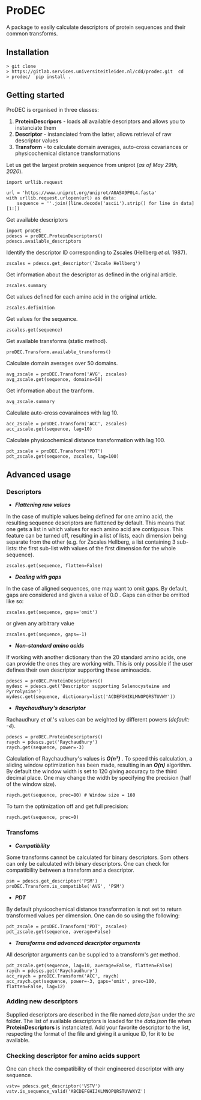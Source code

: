 # ProDEC

A package to easily calculate descriptors of protein sequences and their common transforms.

## Installation

    > git clone
    > https://gitlab.services.universiteitleiden.nl/cdd/prodec.git  cd 
    > prodec/  pip install .

## Getting started

ProDEC is organised in three classes:
 1. **ProteinDescripors** - loads all available descriptors and allows you to instanciate them
 2. **Descriptor** - instanciated from the latter, allows retrieval of raw descriptor values
 3. **Transform** - to calculate domain averages, auto-cross covariances or physicochemical distance transformations

Let us get the largest protein sequence from uniprot (*as of May 29th, 2020*).

    import urllib.request
    
    url = 'https://www.uniprot.org/uniprot/A0A5A9P0L4.fasta'
    with urllib.request.urlopen(url) as data:
	    sequence = ''.join([line.decode('ascii').strip() for line in data][1:])
Get available descriptors

    import proDEC
    pdescs = proDEC.ProteinDescriptors()
    pdescs.available_descriptors
Identify the descriptor ID corresponding to Zscales (Hellberg *et al.* 1987). 
    
    zscales = pdescs.get_descriptor('Zscale Hellberg')
Get information about the descriptor as defined in the original article.

    zscales.summary
Get values defined for each amino acid in the original article.

    zscales.definition
Get values for the sequence.

    zscales.get(sequence)
Get available transforms (static method).

    proDEC.Transform.available_transforms()
Calculate domain averages over 50 domains.

    avg_zscale = proDEC.Transform('AVG', zscales)
    avg_zscale.get(sequence, domains=50)
Get information about the tranform.

    avg_zscale.summary
Calculate auto-cross covarainces with lag 10.

    acc_zscale = proDEC.Transform('ACC', zscales)
    acc_zscale.get(sequence, lag=10)
Calculate physicochemical distance transformation with lag 100.

    pdt_zscale = proDEC.Transform('PDT')
    pdt_zscale.get(sequence, zscales, lag=100)

## Advanced usage
### Descriptors

 - ***Flattening raw values***

In the case of multiple values being defined for one amino acid, the resulting sequence descriptors are flattened by default. This means that one gets a list in which values for each amino acid are contiguous.
This feature can be turned off, resulting in a list of lists, each dimension being separate from the other (e.g. for Zscales Hellberg, a list containing 3 sub-lists: the first sub-list with values of the first dimension for the whole sequence). 

    zscales.get(sequence, flatten=False)

 - ***Dealing with gaps***

In the case of aligned sequences, one may want to omit gaps. By default, gaps are considered and given a value of  0.0 . Gaps can either be omitted like so:

    zscales.get(sequence, gaps='omit')
or given any arbitrary value

    zscales.get(sequence, gaps=-1)

 - ***Non-standard amino acids***

If working with another dictionary than the 20 standard amino acids, one can provide the ones they are working with. This is only possible if the user defines their own descriptor supporting these aminoacids.

    pdescs = proDEC.ProteinDescriptors()
    mydesc = pdescs.get('Descriptor supporting Selenocysteine and Pyrrolysine')
    mydesc.get(sequence, dictionary=list('ACDEFGHIKLMNOPQRSTUVWY'))
 

 - ***Raychaudhury's descriptor***

Rachaudhury  *et al.*'s values can be weighted by different powers (*default: -4*).

    pdescs = proDEC.ProteinDescriptors()
    raych = pdescs.get('Raychaudhury')
    raych.get(sequence, power=-3)

Calculation of Raychaudhury's values is ***O(n²)*** . To speed this calculation, a sliding window optimization has been made, resulting in an  ***O(n)*** algorithm. By default the window width is set to 120 giving accuracy to the third decimal place. One may change the width by specifying the precision (half of the window size).

    raych.get(sequence, prec=80) # Window size = 160
To turn the optimization off and get full precision:

    raych.get(sequence, prec=0)

### Transfoms

 - ***Compatibility***

Some transforms cannot be calculated for binary descriptors. Som others can only be calculated with binary descriptors. One can check for compatibility between a transform and a descriptor.

    psm = pdescs.get_descriptor('PSM')
    proDEC.Transform.is_compatible('AVG', 'PSM')

 - ***PDT***

By default physicochemical distance transformation is not set to return transformed values per dimension. One can do so using the following:

    pdt_zscale = proDEC.Transform('PDT', zscales)
    pdt_zscale.get(sequence, average=False)

 - ***Transforms and advanced descriptor arguments***

All descriptor arguments can be supplied to a transform's *get* method.

    pdt_zscale.get(sequence, lag=10, average=False, flatten=False)
    raych = pdescs.get('Raychaudhury')
    acc_raych = proDEC.Transform('ACC', raych)
    acc_raych.get(sequence, power=-3, gaps='omit', prec=100, flatten=False, lag=12)

### Adding new descriptors
Supplied descriptors are described in the file named *data.json* under the *src* folder.
The list of available descriptors is loaded for the *data.json* file when **ProteinDescriptors** is instanciated.
Add your favorite descriptor to the list, respecting the format of the file and giving it a unique ID, for it to be available.

### Checking descriptor for amino acids support
One can check the compatibility of their engineered descriptor with any sequence.

    vstv= pdescs.get_descriptor('VSTV')
    vstv.is_sequence_valid('ABCDEFGHIJKLMNOPQRSTUVWXYZ')
